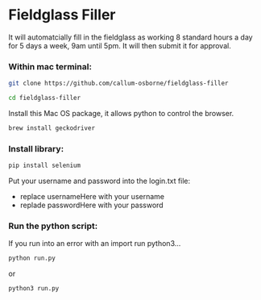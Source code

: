 # Fieldglass Filler

It will automatcially fill in the fieldglass as working 8 standard hours a day for 5 days a week, 9am until 5pm. It will then submit it for approval.

### Within mac terminal:

```bash
git clone https://github.com/callum-osborne/fieldglass-filler
```

```bash
cd fieldglass-filler
```

Install this Mac OS package, it allows python to control the browser.
```bash
brew install geckodriver
```

### Install library:

```bash
pip install selenium
```

Put your username and password into the login.txt file:
* replace usernameHere with your username
* replade passwordHere with your password

### Run the python script:
If you run into an error with an import run python3...

```bash
python run.py
```

or 

```bash
python3 run.py
```


